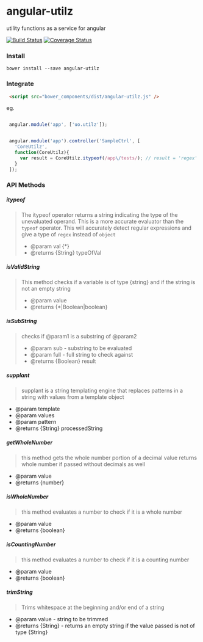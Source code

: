 angular-utilz
=============

utility functions as a service for angular


[![Build Status](https://travis-ci.org/lwhiteley/angular-utilz.svg?branch=master)](https://travis-ci.org/lwhiteley/angular-utilz)
[![Coverage Status](https://coveralls.io/repos/lwhiteley/angular-utilz/badge.png?branch=master)](https://coveralls.io/r/lwhiteley/angular-utilz?branch=master)
### Install

`bower install --save angular-utilz`

### Integrate
```html
 <script src="bower_components/dist/angular-utilz.js" />
```

eg.

```javascript

 angular.module('app', ['uo.utilz']);


 angular.module('app').controller('SampleCtrl', [
   'CoreUtilz',
   function(CoreUtilz){
     var result = CoreUtilz.itypeof(/app\/tests/); // result = 'regex'
   }
 ]);
```
### API Methods

##### itypeof
> The itypeof operator returns a string indicating the type of the unevaluated operand.
> This is a more accurate evaluator than the `typeof` operator.
> This will accurately detect regular expressions and give a type of `regex` instead of
> `object`
> - @param val {*}
> - @returns {String} typeOfVal

##### isValidString
> This method checks if a variable is of type {string}
> and if the string is not an empty string
> * @param value
> * @returns {*|Boolean|boolean}

##### isSubString
> checks if @param1 is a substring of @param2
> - @param sub - substring to be evaluated
> - @param full - full string to check against
> - @returns {Boolean} result

##### supplant
> supplant is a string templating engine that replaces patterns
> in a string with values from a template object
 * @param template
 * @param values
 * @param pattern
 * @returns {String} processedString

##### getWholeNumber
> this method gets the whole number portion of a decimal value
> returns whole number if passed without decimals as well
* @param value
* @returns {number}

##### isWholeNumber
> this method evaluates a number to check if it is a whole number
* @param value
* @returns {boolean}

##### isCountingNumber
> this method evaluates a number to check if it is a counting number
* @param value
* @returns {boolean}

##### trimString
> Trims whitespace at the beginning and/or end of a string
* @param value - string to be trimmed
* @returns {String} - returns an empty string if the value passed is not of type {String}
